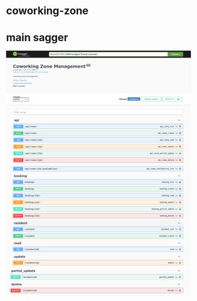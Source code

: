 # coworking-zone
#
#
# main sagger
![img.png](img.png)
![img_1.png](img_1.png)
![img_2.png](img_2.png)
